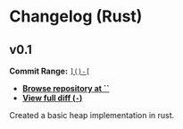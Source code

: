 # Changelog (Rust)

## v0.1
**Commit Range:** [``]()-[``]()  
* [**Browse repository at ``**]()  
* [**View full diff (``-``)**]()  

Created a basic heap implementation in rust.
